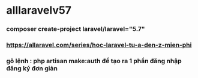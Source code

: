 # alllaravelv57
### composer create-project laravel/laravel="5.7"
### https://allaravel.com/series/hoc-laravel-tu-a-den-z-mien-phi
### gõ lệnh : php artisan make:auth để tạo ra 1 phần đăng nhập đăng ký đơn giản
